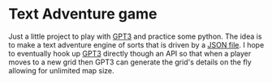 # Text Adventure game

Just a little project to play with [GPT3][1] and practice some python.
The idea is to make a text adventure engine of sorts that is driven by a [JSON file][2].
I hope to eventually hook up [GPT3][1] directly though an API so that when a player moves to a new grid then GPT3 can generate the grid's details on the fly allowing for unlimited map size.

[1]: https://chat.openai.com/
[2]: ./Maps/